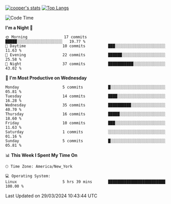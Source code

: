 [![cooper's stats](https://github-readme-stats-dwoluvhms-coopjz.vercel.app/api?username=coopjz&count_private=true)](https://github.com/coopjz/github-readme-stats)
[![Top Langs](https://github-readme-stats-dwoluvhms-coopjz.vercel.app/api/top-langs/?username=coopjz&count_private=true&langs_count=8&layout=compact)](https://github.com/coopjz/github-readme-stats)
<!--START_SECTION:waka-->
![Code Time](http://img.shields.io/badge/Code%20Time-7%20hrs%2037%20mins-blue)

**I'm a Night 🦉** 

```text
🌞 Morning                17 commits          █████░░░░░░░░░░░░░░░░░░░░   19.77 % 
🌆 Daytime                10 commits          ███░░░░░░░░░░░░░░░░░░░░░░   11.63 % 
🌃 Evening                22 commits          ██████░░░░░░░░░░░░░░░░░░░   25.58 % 
🌙 Night                  37 commits          ███████████░░░░░░░░░░░░░░   43.02 % 
```
📅 **I'm Most Productive on Wednesday** 

```text
Monday                   5 commits           █░░░░░░░░░░░░░░░░░░░░░░░░   05.81 % 
Tuesday                  14 commits          ████░░░░░░░░░░░░░░░░░░░░░   16.28 % 
Wednesday                35 commits          ██████████░░░░░░░░░░░░░░░   40.70 % 
Thursday                 16 commits          █████░░░░░░░░░░░░░░░░░░░░   18.60 % 
Friday                   10 commits          ███░░░░░░░░░░░░░░░░░░░░░░   11.63 % 
Saturday                 1 commits           ░░░░░░░░░░░░░░░░░░░░░░░░░   01.16 % 
Sunday                   5 commits           █░░░░░░░░░░░░░░░░░░░░░░░░   05.81 % 
```


📊 **This Week I Spent My Time On** 

```text
🕑︎ Time Zone: America/New_York

💻 Operating System: 
Linux                    5 hrs 39 mins       █████████████████████████   100.00 % 
```


 Last Updated on 29/03/2024 10:43:44 UTC
<!--END_SECTION:waka-->
